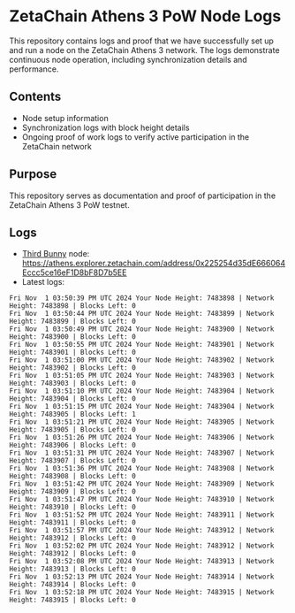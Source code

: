 # ZetaChain Athens 3 PoW Node Logs
This repository contains logs and proof that we have successfully set up and run a node on the ZetaChain Athens 3 network. The logs demonstrate continuous node operation, including synchronization details and performance.

## Contents
- Node setup information
- Synchronization logs with block height details
- Ongoing proof of work logs to verify active participation in the ZetaChain network

## Purpose
This repository serves as documentation and proof of participation in the ZetaChain Athens 3 PoW testnet.

## Logs

- [Third Bunny](https://thirdbunny.xyz/) node: https://athens.explorer.zetachain.com/address/0x225254d35dE666064Eccc5ce16eF1D8bF8D7b5EE
- Latest logs:
```
Fri Nov  1 03:50:39 PM UTC 2024 Your Node Height: 7483898 | Network Height: 7483898 | Blocks Left: 0
Fri Nov  1 03:50:44 PM UTC 2024 Your Node Height: 7483899 | Network Height: 7483899 | Blocks Left: 0
Fri Nov  1 03:50:49 PM UTC 2024 Your Node Height: 7483900 | Network Height: 7483900 | Blocks Left: 0
Fri Nov  1 03:50:55 PM UTC 2024 Your Node Height: 7483901 | Network Height: 7483901 | Blocks Left: 0
Fri Nov  1 03:51:00 PM UTC 2024 Your Node Height: 7483902 | Network Height: 7483902 | Blocks Left: 0
Fri Nov  1 03:51:05 PM UTC 2024 Your Node Height: 7483903 | Network Height: 7483903 | Blocks Left: 0
Fri Nov  1 03:51:10 PM UTC 2024 Your Node Height: 7483904 | Network Height: 7483904 | Blocks Left: 0
Fri Nov  1 03:51:15 PM UTC 2024 Your Node Height: 7483904 | Network Height: 7483905 | Blocks Left: 1
Fri Nov  1 03:51:21 PM UTC 2024 Your Node Height: 7483905 | Network Height: 7483905 | Blocks Left: 0
Fri Nov  1 03:51:26 PM UTC 2024 Your Node Height: 7483906 | Network Height: 7483906 | Blocks Left: 0
Fri Nov  1 03:51:31 PM UTC 2024 Your Node Height: 7483907 | Network Height: 7483907 | Blocks Left: 0
Fri Nov  1 03:51:36 PM UTC 2024 Your Node Height: 7483908 | Network Height: 7483908 | Blocks Left: 0
Fri Nov  1 03:51:42 PM UTC 2024 Your Node Height: 7483909 | Network Height: 7483909 | Blocks Left: 0
Fri Nov  1 03:51:47 PM UTC 2024 Your Node Height: 7483910 | Network Height: 7483910 | Blocks Left: 0
Fri Nov  1 03:51:52 PM UTC 2024 Your Node Height: 7483911 | Network Height: 7483911 | Blocks Left: 0
Fri Nov  1 03:51:57 PM UTC 2024 Your Node Height: 7483912 | Network Height: 7483912 | Blocks Left: 0
Fri Nov  1 03:52:02 PM UTC 2024 Your Node Height: 7483912 | Network Height: 7483912 | Blocks Left: 0
Fri Nov  1 03:52:08 PM UTC 2024 Your Node Height: 7483913 | Network Height: 7483913 | Blocks Left: 0
Fri Nov  1 03:52:13 PM UTC 2024 Your Node Height: 7483914 | Network Height: 7483914 | Blocks Left: 0
Fri Nov  1 03:52:18 PM UTC 2024 Your Node Height: 7483915 | Network Height: 7483915 | Blocks Left: 0
```
